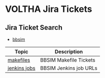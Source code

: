 VOLTHA Jira Tickets
===================

Jira Ticket Search
------------------

- [bbsim](https://jira.opencord.org/issues/?jql=(text%20~%20"bbsim")%20AND%20(resolution%20IS%20EMPTY))

| Topic | Description |
| ----- | ------------|
| [makefiles](topic/makefiles.md)  | BBSIM Makefile Tickets |
| [jenkins jobs](topic/jenkisn.md) | BBSIM Jenkins job URLs |

